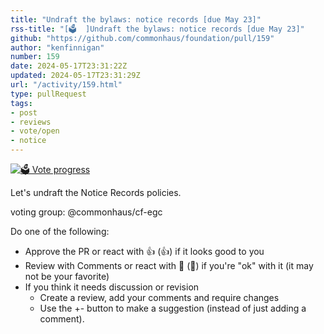 ```yaml
---
title: "Undraft the bylaws: notice records [due May 23]"
rss-title: "[🗳️  ]Undraft the bylaws: notice records [due May 23]"
github: "https://github.com/commonhaus/foundation/pull/159"
author: "kenfinnigan"
number: 159
date: 2024-05-17T23:31:22Z
updated: 2024-05-17T23:31:29Z
url: "/activity/159.html"
type: pullRequest
tags:
- post
- reviews
- vote/open
- notice
---
```

[![🗳️ Vote progress](https://www.commonhaus.org/votes/commonhaus/foundation/159.svg)](https://github.com/commonhaus/foundation/pull/159#issuecomment-2118487428 "IC_kwDOKRPTI85-RY2E")

Let's undraft the Notice Records policies.

voting group: @commonhaus/cf-egc 

Do one of the following:

- Approve the PR or react with 👍 (:+1:) if it looks good to you
- Review with Comments or react with 👀 (:eyes:) if you're "ok" with it (it may not be your favorite)
- If you think it needs discussion or revision
    - Create a review, add your comments and require changes
    - Use the +- button to make a suggestion (instead of just adding a comment).
